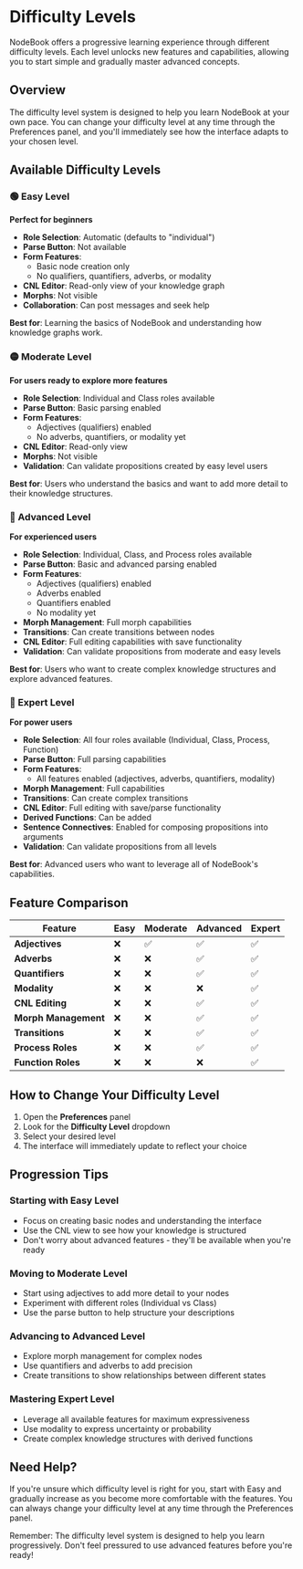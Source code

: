 # Difficulty Levels

NodeBook offers a progressive learning experience through different difficulty levels. Each level unlocks new features and capabilities, allowing you to start simple and gradually master advanced concepts.

## Overview

The difficulty level system is designed to help you learn NodeBook at your own pace. You can change your difficulty level at any time through the Preferences panel, and you'll immediately see how the interface adapts to your chosen level.

## Available Difficulty Levels

### 🟢 Easy Level
**Perfect for beginners**

- **Role Selection**: Automatic (defaults to "individual")
- **Parse Button**: Not available
- **Form Features**:
  - Basic node creation only
  - No qualifiers, quantifiers, adverbs, or modality
- **CNL Editor**: Read-only view of your knowledge graph
- **Morphs**: Not visible
- **Collaboration**: Can post messages and seek help

**Best for**: Learning the basics of NodeBook and understanding how knowledge graphs work.

### 🟡 Moderate Level
**For users ready to explore more features**

- **Role Selection**: Individual and Class roles available
- **Parse Button**: Basic parsing enabled
- **Form Features**:
  - Adjectives (qualifiers) enabled
  - No adverbs, quantifiers, or modality yet
- **CNL Editor**: Read-only view
- **Morphs**: Not visible
- **Validation**: Can validate propositions created by easy level users

**Best for**: Users who understand the basics and want to add more detail to their knowledge structures.

### 🔵 Advanced Level
**For experienced users**

- **Role Selection**: Individual, Class, and Process roles available
- **Parse Button**: Basic and advanced parsing enabled
- **Form Features**:
  - Adjectives (qualifiers) enabled
  - Adverbs enabled
  - Quantifiers enabled
  - No modality yet
- **Morph Management**: Full morph capabilities
- **Transitions**: Can create transitions between nodes
- **CNL Editor**: Full editing capabilities with save functionality
- **Validation**: Can validate propositions from moderate and easy levels

**Best for**: Users who want to create complex knowledge structures and explore advanced features.

### 🔴 Expert Level
**For power users**

- **Role Selection**: All four roles available (Individual, Class, Process, Function)
- **Parse Button**: Full parsing capabilities
- **Form Features**:
  - All features enabled (adjectives, adverbs, quantifiers, modality)
- **Morph Management**: Full capabilities
- **Transitions**: Can create complex transitions
- **CNL Editor**: Full editing with save/parse functionality
- **Derived Functions**: Can be added
- **Sentence Connectives**: Enabled for composing propositions into arguments
- **Validation**: Can validate propositions from all levels

**Best for**: Advanced users who want to leverage all of NodeBook's capabilities.

## Feature Comparison

| Feature | Easy | Moderate | Advanced | Expert |
|---------|------|----------|----------|--------|
| **Adjectives** | ❌ | ✅ | ✅ | ✅ |
| **Adverbs** | ❌ | ❌ | ✅ | ✅ |
| **Quantifiers** | ❌ | ❌ | ✅ | ✅ |
| **Modality** | ❌ | ❌ | ❌ | ✅ |
| **CNL Editing** | ❌ | ❌ | ✅ | ✅ |
| **Morph Management** | ❌ | ❌ | ✅ | ✅ |
| **Transitions** | ❌ | ❌ | ✅ | ✅ |
| **Process Roles** | ❌ | ❌ | ✅ | ✅ |
| **Function Roles** | ❌ | ❌ | ❌ | ✅ |

## How to Change Your Difficulty Level

1. Open the **Preferences** panel
2. Look for the **Difficulty Level** dropdown
3. Select your desired level
4. The interface will immediately update to reflect your choice

## Progression Tips

### Starting with Easy Level
- Focus on creating basic nodes and understanding the interface
- Use the CNL view to see how your knowledge is structured
- Don't worry about advanced features - they'll be available when you're ready

### Moving to Moderate Level
- Start using adjectives to add more detail to your nodes
- Experiment with different roles (Individual vs Class)
- Use the parse button to help structure your descriptions

### Advancing to Advanced Level
- Explore morph management for complex nodes
- Use quantifiers and adverbs to add precision
- Create transitions to show relationships between different states

### Mastering Expert Level
- Leverage all available features for maximum expressiveness
- Use modality to express uncertainty or probability
- Create complex knowledge structures with derived functions

## Need Help?

If you're unsure which difficulty level is right for you, start with Easy and gradually increase as you become more comfortable with the features. You can always change your difficulty level at any time through the Preferences panel.

Remember: The difficulty level system is designed to help you learn progressively. Don't feel pressured to use advanced features before you're ready! 